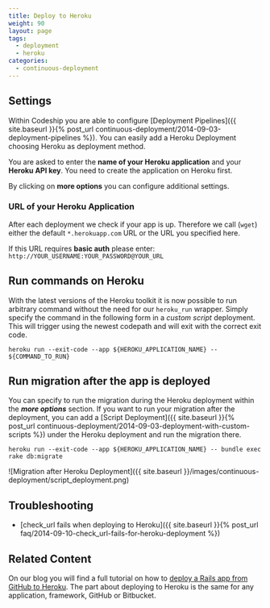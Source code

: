 ```yaml
---
title: Deploy to Heroku
weight: 90
layout: page
tags:
  - deployment
  - heroku
categories:
  - continuous-deployment
---
```

## Settings
Within Codeship you are able to configure [Deployment Pipelines]({{ site.baseurl }}{% post_url continuous-deployment/2014-09-03-deployment-pipelines %}). You can easily add a Heroku Deployment choosing Heroku as deployment method.

You are asked to enter the **name of your Heroku application** and your **Heroku API key**. You need to create the application on Heroku first.

By clicking on **more options** you can configure additional settings.

### URL of your Heroku Application
After each deployment we check if your app is up. Therefore we call (`wget`) either the default `*.herokuapp.com` URL or the URL you specified here.

If this URL requires **basic auth** please enter: `http://YOUR_USERNAME:YOUR_PASSWORD@YOUR_URL`

## Run commands on Heroku
With the latest versions of the Heroku toolkit it is now possible to run arbitrary command without the need for our `heroku_run` wrapper. Simply specify the command in the following form in a *custom script* deployment. This will trigger using the newest codepath and will exit with the correct exit code.

```shell
heroku run --exit-code --app ${HEROKU_APPLICATION_NAME} -- ${COMMAND_TO_RUN}
```

## Run migration after the app is deployed
You can specify to run the migration during the Heroku deployment within the ***more options*** section. If you want to run your migration after the deployment, you can add a [Script Deployment]({{ site.baseurl }}{% post_url continuous-deployment/2014-09-03-deployment-with-custom-scripts %}) under the Heroku deployment and run the migration there.

```shell
heroku run --exit-code --app ${HEROKU_APPLICATION_NAME} -- bundle exec rake db:migrate
```

![Migration after Heroku Deployment]({{ site.baseurl }}/images/continuous-deployment/script_deployment.png)

## Troubleshooting
- [check_url fails when deploying to Heroku]({{ site.baseurl }}{% post_url faq/2014-09-10-check_url-fails-for-heroku-deployment %})

## Related Content
On our blog you will find a full tutorial on how to [deploy a Rails app from GitHub to Heroku](http://blog.codeship.com/github-heroku-rails-deployment/).
The part about deploying to Heroku is the same for any application, framework, GitHub or Bitbucket.
